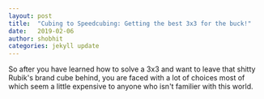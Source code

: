 ```yaml
---
layout: post
title:  "Cubing to Speedcubing: Getting the best 3x3 for the buck!"
date:   2019-02-06
author: shobhit
categories: jekyll update
---
```


So after you have learned how to solve a 3x3 and want to leave that shitty Rubik's brand cube behind, you are faced with a lot of choices most of which seem a little expensive to anyone who isn't familier with this world.


